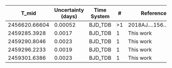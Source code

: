 |T_mid|Uncertainty (days)           |Time System|#                                            |Reference                           |
|-----|-----------------------------|-----------|---------------------------------------------|------------------------------------|
|2456620.66604|0.00052                      |BJD_TDB    |>1                                           |2018AJ....156..216S                 |
|2459285.3928|0.0017                       |BJD_TDB    |1                                            |This work                           |
|2459290.8046|0.0023                       |BJD_TDB    |1                                            |This work                           |
|2459296.2233|0.0019                       |BJD_TDB    |1                                            |This work                           |
|2459301.6386|0.0023                       |BJD_TDB    |1                                            |This work                           |
